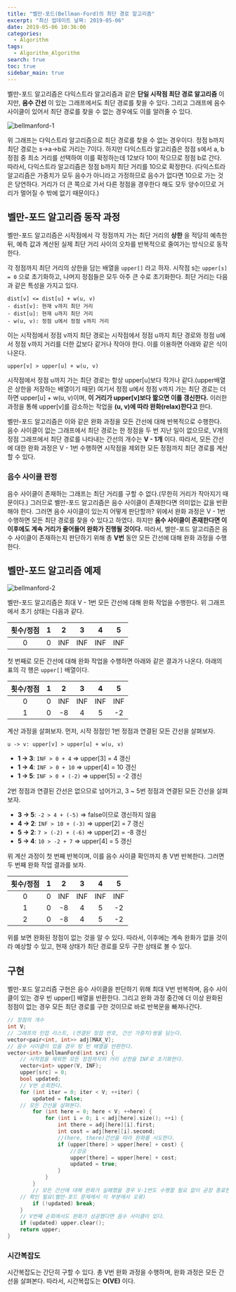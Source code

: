 ```yaml
---
title: "벨만-포드(Bellman-Ford)의 최단 경로 알고리즘"
excerpt: "최신 업데이트 날짜: 2019-05-06"
date: 2019-05-06 10:36:00
categories:
  - Algorithm
tags:
  - Algorithm_Algorithm
search: true
toc: true
sidebar_main: true
---
```


벨만-포드 알고리즘은 다익스트라 알고리즘과 같은 **단일 시작점 최단 경로 알고리즘** 이지만, **음수 간선** 이 있는 그래프에서도 최단 경로를 찾을 수 있다. 그리고 그래프에 음수 사이클이 있어서 최단 경로를 찾을 수 없는 경우에도 이를 알려줄 수 있다.

![bellmanford-1](https://user-images.githubusercontent.com/34755287/57224305-fe1ddb00-7043-11e9-8a7b-6d5cf80bce7a.png)

위 그래프는 다익스트라 알고리즘으로 최단 경로를 찾을 수 없는 경우이다. 정점 b까지 최단 경로는 s->a->b로 거리는 7이다. 하지만 다익스트라 알고리즘은 정점 s에서 a, b 정점 중 최소 거리를 선택하여 이를 확정하는데 12보다 10이 작으므로 정점 b로 간다. 따라서, 다익스트라 알고리즘은 정점 b까지 최단 거리를 10으로 확정한다. (다익스트라 알고리즘은 가중치가 모두 음수가 아니라고 가정하므로 음수가 없다면 10으로 가는 것은 당연하다. 거리가 더 큰 쪽으로 가서 다른 정점을 경우한다 해도 모두 양수이므로 거리가 멀어질 수 밖에 없기 때문이다.)

## 벨만-포드 알고리즘 동작 과정
벨만-포드 알고리즘은 시작점에서 각 정점까지 가는 최단 거리의 **상한** 을 적당히 예측한 뒤, 예측 값과 계산된 실제 최단 거리 사이의 오차를 반복적으로 줄여가는 방식으로 동작한다.

각 정점까지 최단 거리의 상한을 담는 배열을 ```upper[]``` 라고 하자. 시작점 s는 ```upper[s] = 0``` 으로 초기화하고, 나머지 정점들은 모두 아주 큰 수로 초기화한다. 최단 거리는 다음과 같은 특성을 가지고 있다.
```
dist[v] <= dist[u] + w(u, v)
- dist[v]: 현재 v까지 최단 거리
- dist[u]: 현재 u까지 최단 거리
- w(u, v): 정점 u에서 정점 v까지 거리
```
이는 시작점에서 정점 v까지 최단 경로는 시작점에서 정점 u까지 최단 경로와 정점 u에서 정점 v까지 거리를 더한 값보다 같거나 작아야 한다. 이를 이용하면 아래와 같은 식이 나온다.
```
upper[v] > upper[u] + w(u, v)
```
시작점에서 정점 u까지 가는 최단 경로는 항상 upper[u]보다 작거나 같다.(upper배열은 상한을 저장하는 배열이기 때문) 여기서 정점 u에서 정점 v까지 가는 최단 경로는 더하면 upper[u] + w(u, v)이며, **이 거리가 upper[v]보다 짧으면 이를 갱신한다.** 이러한 과정을 통해 upper[v]를 감소하는 작업을 **(u, v)에 따라 완화(relax)한다고** 한다.

벨만-포드 알고리즘은 이와 같은 완화 과정을 모든 간선에 대해 반복적으로 수행한다. 음수 사이클이 없는 그래프에서 최단 경로는 한 정점을 두 번 지난 일이 없으므로, V개의 정점 그래프에서 최단 경로를 나타내는 간선의 개수는 **V - 1개** 이다. 따라서, 모든 간선에 대한 완화 과정은 V - 1번 수행하면 시작점을 제외한 모든 정점까지 최단 경로를 계산할 수 있다.

### 음수 사이클 판정
음수 사이클이 존재하는 그래프는 최단 거리를 구할 수 없다.(무한히 거리가 작아지기 때문이다.) 그러므로 벨만-포드 알고리즘은 음수 사이클이 존재한다면 의미없는 값을 반환해야 한다. 그러면 음수 사이클이 있는지 어떻게 판단할까? 위에서 완화 과정은 V - 1번 수행하면 모든 최단 경로를 찾을 수 있다고 하였다. 하지만 **음수 사이클이 존재한다면 이 이후에도 계속 거리가 줄어들어 완화가 진행될 것이다.** 따라서, 벨만-포드 알고리즘은 음수 사이클이 존재하는지 판단하기 위해 총 **V번** 동안 모든 간선에 대해 완화 과정을 수행한다.

## 벨만-포드 알고리즘 예제

![bellmanford-2](https://user-images.githubusercontent.com/34755287/57224306-fe1ddb00-7043-11e9-8b23-e4ac7d7d3a8f.png)

벨만-포드 알고리즘은 최대 V - 1번 모든 간선에 대해 완화 작업을 수행한다. 위 그래프에서 초기 상태는 다음과 같다.

| 횟수/정점 | 1 | 2 | 3 | 4 | 5 |
|:---------:|:-:|:---:|:---:|:---:|:---:|
| 0 | 0 | INF | INF | INF | INF |

첫 번째로 모든 간선에 대해 완화 작업을 수행하면 아래와 같은 결과가 나온다. 아래의 표의 각 행은 ```upper[]``` 배열이다.

| 횟수/정점 | 1 | 2 | 3 | 4 | 5 |
|:---------:|:-:|:---:|:---:|:---:|:---:|
| 0 | 0 | INF | INF | INF | INF |
| 1 | 0 | -8 | 4 | 5 | -2 |

계산 과정을 살펴보자. 먼저, 시작 정점인 1번 정점과 연결된 모든 간선을 살펴보자.
```
u -> v: upper[v] > upper[u] + w(u, v)
```
- **1 -> 3**: ```INF > 0 + 4``` => upper[3] = 4 갱신
- **1 -> 4**: ```INF > 0 + 10``` => upper[4] = 10 갱신
- **1 -> 5**: ```INF > 0 + (-2)``` => upper[5] = -2 갱신

2번 정점과 연결된 간선은 없으므로 넘어가고, 3 ~ 5번 정점과 연결된 모든 간선을 살펴보자.
- **3 -> 5**: ```-2 > 4 + (-5)``` => false이므로 갱신하지 않음
- **4 -> 2**: ```INF > 10 + (-3)``` => upper[2] = 7 갱신
- **5 -> 2**: ```7 > (-2) + (-6)``` => upper[2] = -8 갱신
- **5 -> 4**: ```10 > -2 + 7``` => upper[4] = 5 갱신

위 계산 과정이 첫 번째 반복이며, 이를 음수 사이클 확인까지 총 V번 반복한다. 그러면 두 번째 완화 작업 결과를 보자.

| 횟수/정점 | 1 | 2 | 3 | 4 | 5 |
|:---------:|:-:|:---:|:---:|:---:|:---:|
| 0 | 0 | INF | INF | INF | INF |
| 1 | 0 | -8 | 4 | 5 | -2 |
| 2 | 0 | -8 | 4 | 5 | -2 |

위를 보면 완화된 정점이 없는 것을 알 수 있다. 따라서, 이후에는 계속 완화가 없을 것이라 예상할 수 있고, 현재 상태가 최단 경로를 모두 구한 상태로 볼 수 있다.

## 구현
벨만-포드 알고리즘 구현은 음수 사이클을 판단하기 위해 최대 V번 반복하며, 음수 사이클이 있는 경우 빈 upper[] 배열을 반환한다. 그리고 완화 과정 중간에 더 이상 완화된 정점이 없는 경우 모든 최단 경로를 구한 것이므로 바로 반복문을 빠져나간다.

```cpp
// 정점의 개수
int V;
// 그래프의 인접 리스트, (연결된 정점 번호, 간선 가중치)쌍을 담는다.
vector<pair<int, int>> adj[MAX_V];
// 음수 사이클이 있을 경우 텅 빈 배열을 반환한다.
vector<int> bellmanFord(int src) {
	// 시작점을 제외한 모든 정점까지의 거리 상한을 INF로 초기화한다.
	vector<int> upper(V, INF);
	upper[src] = 0;
	bool updated;
	// V번 순회한다.
	for (int iter = 0; iter < V; ++iter) {
		updated = false;
    // 모든 간선을 살펴본다.
		for (int here = 0; here < V; ++here) {
			for (int i = 0; i < adj[here].size(); ++i) {
				int there = adj[here][i].first;
				int cost = adj[here][i].second;
				//(here, there)간선을 따라 완화를 시도한다.
				if (upper[there] > upper[here] + cost) {
					//성공
					upper[there] = upper[here] + cost;
					updated = true;
				}
			}
		}
		// 모든 간선에 대해 완화가 실패했을 경우 V-1번도 수행할 필요 없이 곧장 종료한다.
    // 확인 필요(벨만-포드 문제에서 이 부분에서 오류)
		if (!updated) break;
	}
	// V번째 순회에서도 완화가 성공했다면 음수 사이클이 있다.
	if (updated) upper.clear();
	return upper;
}
```

### 시간복잡도
시간복잡도는 간단히 구할 수 있다. 총 V번 완화 과정을 수행하며, 완화 과정은 모든 간선을 살펴본다. 따라서, 시간복잡도는 **O(VE)** 이다.
